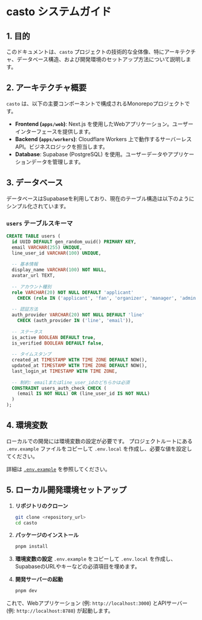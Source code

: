 # casto システムガイド

## 1. 目的

このドキュメントは、`casto` プロジェクトの技術的な全体像、特にアーキテクチャ、データベース構造、および開発環境のセットアップ方法について説明します。

## 2. アーキテクチャ概要

`casto` は、以下の主要コンポーネントで構成されるMonorepoプロジェクトです。

- **Frontend (`apps/web`)**: Next.js を使用したWebアプリケーション。ユーザーインターフェースを提供します。
- **Backend (`apps/workers`)**: Cloudflare Workers 上で動作するサーバーレスAPI。ビジネスロジックを担当します。
- **Database**: Supabase (PostgreSQL) を使用。ユーザーデータやアプリケーションデータを管理します。

## 3. データベース

データベースはSupabaseを利用しており、現在のテーブル構造は以下のようにシンプル化されています。

### `users` テーブルスキーマ

```sql
CREATE TABLE users (
  id UUID DEFAULT gen_random_uuid() PRIMARY KEY,
  email VARCHAR(255) UNIQUE,
  line_user_id VARCHAR(100) UNIQUE,
  
  -- 基本情報
  display_name VARCHAR(100) NOT NULL,
  avatar_url TEXT,
  
  -- アカウント種別
  role VARCHAR(20) NOT NULL DEFAULT 'applicant' 
    CHECK (role IN ('applicant', 'fan', 'organizer', 'manager', 'admin')),
  
  -- 認証方法
  auth_provider VARCHAR(20) NOT NULL DEFAULT 'line'
    CHECK (auth_provider IN ('line', 'email')),
  
  -- ステータス
  is_active BOOLEAN DEFAULT true,
  is_verified BOOLEAN DEFAULT false,
  
  -- タイムスタンプ
  created_at TIMESTAMP WITH TIME ZONE DEFAULT NOW(),
  updated_at TIMESTAMP WITH TIME ZONE DEFAULT NOW(),
  last_login_at TIMESTAMP WITH TIME ZONE,
  
  -- 制約: emailまたはline_user_idのどちらかは必須
  CONSTRAINT users_auth_check CHECK (
    (email IS NOT NULL) OR (line_user_id IS NOT NULL)
  )
);
```

## 4. 環境変数

ローカルでの開発には環境変数の設定が必要です。
プロジェクトルートにある `.env.example` ファイルをコピーして `.env.local` を作成し、必要な値を設定してください。

詳細は [`.env.example`](../.env.example) を参照してください。

## 5. ローカル開発環境セットアップ

1.  **リポジトリのクローン**
    ```bash
    git clone <repository_url>
    cd casto
    ```

2.  **パッケージのインストール**
    ```bash
    pnpm install
    ```

3.  **環境変数の設定**
    `.env.example` をコピーして `.env.local` を作成し、SupabaseのURLやキーなどの必須項目を埋めます。

4.  **開発サーバーの起動**
    ```bash
    pnpm dev
    ```

これで、Webアプリケーション (例: `http://localhost:3000`) とAPIサーバー (例: `http://localhost:8788`) が起動します。
